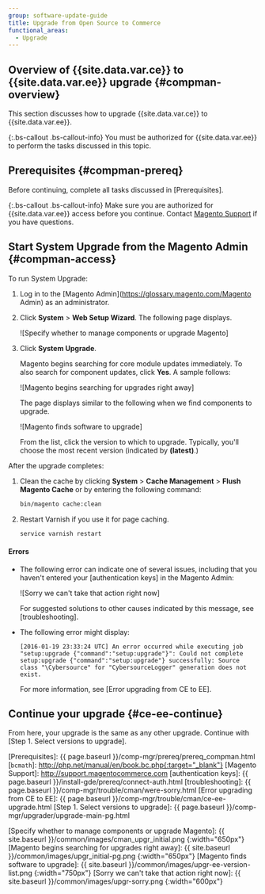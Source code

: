 ```yaml
---
group: software-update-guide
title: Upgrade from Open Source to Commerce
functional_areas:
  - Upgrade
---
```


## Overview of {{site.data.var.ce}} to {{site.data.var.ee}} upgrade {#compman-overview}

This section discusses how to upgrade {{site.data.var.ce}} to {{site.data.var.ee}}.

{:.bs-callout .bs-callout-info}
You must be authorized for {{site.data.var.ee}} to perform the tasks discussed in this topic.

## Prerequisites {#compman-prereq}

Before continuing, complete all tasks discussed in [Prerequisites].

{:.bs-callout .bs-callout-info}
Make sure you are authorized for {{site.data.var.ee}} access before you continue. Contact [Magento Support](http://support.magentocommerce.com) if you have questions.

## Start System Upgrade from the Magento Admin {#compman-access}

To run System Upgrade:

1.	Log in to the [Magento Admin](https://glossary.magento.com/Magento Admin) as an administrator.
2.	Click **System** > **Web Setup Wizard**.
	The following page displays.

    ![Specify whether to manage components or upgrade Magento]

3.	Click **System Upgrade**.

    Magento begins searching for core module updates immediately. To also search for component updates, click **Yes**. A sample follows:

    ![Magento begins searching for upgrades right away]

    The page displays similar to the following when we find components to upgrade.

    ![Magento finds software to upgrade]

       From the list, click the version to which to upgrade. Typically, you'll choose the most recent version (indicated by **(latest)**.)

After the upgrade completes:

1. Clean the cache by clicking **System** > **Cache Management** > **Flush Magento Cache** or by entering the following command:

   ```bash
   bin/magento cache:clean
   ```

2. Restart Varnish if you use it for page caching.

   ```bash
   service varnish restart
   ```

#### Errors

*	The following error can indicate one of several issues, including that you haven't entered your [authentication keys] in the Magento Admin:

	![Sorry we can't take that action right now]

    For suggested solutions to other causes indicated by this message, see [troubleshooting].

*	The following error might display:

		[2016-01-19 23:33:24 UTC] An error occurred while executing job
		"setup:upgrade {"command":"setup:upgrade"}": Could not complete
		setup:upgrade {"command":"setup:upgrade"} successfully: Source
		class "\Cybersource" for "CybersourceLogger" generation does not exist.

	For more information, see [Error upgrading from CE to EE].

## Continue your upgrade {#ce-ee-continue}

From here, your upgrade is the same as any other upgrade. Continue with [Step 1. Select versions to upgrade].

<!-- Link Definitions -->
[Prerequisites]: {{ page.baseurl }}/comp-mgr/prereq/prereq_compman.html
[`bcmath`]: http://php.net/manual/en/book.bc.php{:target="_blank"}
[Magento Support]: http://support.magentocommerce.com
[authentication keys]: {{ page.baseurl }}/install-gde/prereq/connect-auth.html
[troubleshooting]: {{ page.baseurl }}/comp-mgr/trouble/cman/were-sorry.html
[Error upgrading from CE to EE]: {{ page.baseurl }}/comp-mgr/trouble/cman/ce-ee-upgrade.html
[Step 1. Select versions to upgrade]: {{ page.baseurl }}/comp-mgr/upgrader/upgrade-main-pg.html

<!-- Image Definitions -->
[Specify whether to manage components or upgrade Magento]: {{ site.baseurl }}/common/images/cman_upgr_initial.png
{:width="650px"}
[Magento begins searching for upgrades right away]: {{ site.baseurl }}/common/images/upgr_initial-pg.png
{:width="650px"}
[Magento finds software to upgrade]: {{ site.baseurl }}/common/images/upgr-ee-version-list.png
{:width="750px"}
[Sorry we can't take that action right now]: {{ site.baseurl }}/common/images/upgr-sorry.png
{:width="600px"}
